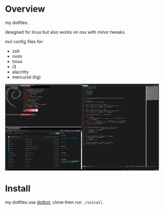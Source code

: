 # Overview

my dotfiles.

designed for linux but also works on osx with minor tweaks.

incl config files for:

*   zsh
*   nvim
*   tmux
*   i3
*   alacritty
*   mercurial (hg)

![example](/screenshot.png)

# Install

my dotfiles use [dotbot](https://github.com/anishathalye/dotbot), clone then run
`./install`.
